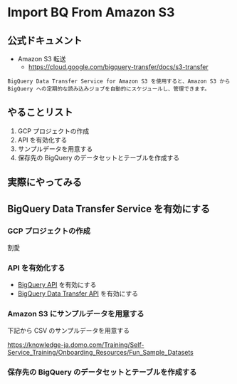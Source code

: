 # Import BQ From Amazon S3

## 公式ドキュメント

+ Amazon S3 転送
  + https://cloud.google.com/bigquery-transfer/docs/s3-transfer

```
BigQuery Data Transfer Service for Amazon S3 を使用すると、Amazon S3 から BigQuery への定期的な読み込みジョブを自動的にスケジュールし、管理できます。
```

## やることリスト

1. GCP プロジェクトの作成
1. API を有効化する
1. サンプルデータを用意する
1. 保存先の BigQuery のデータセットとテーブルを作成する

## 実際にやってみる

## BigQuery Data Transfer Service を有効にする

### GCP プロジェクトの作成

割愛

### API を有効化する

+ [BigQuery API](https://console.cloud.google.com/apis/library/bigquery.googleapis.com) を有効にする
+ [BigQuery Data Transfer API](https://console.cloud.google.com/apis/library/bigquerydatatransfer.googleapis.com) を有効にする

### Amazon S3 にサンプルデータを用意する

下記から CSV のサンプルデータを用意する

https://knowledge-ja.domo.com/Training/Self-Service_Training/Onboarding_Resources/Fun_Sample_Datasets




### 保存先の BigQuery のデータセットとテーブルを作成する







